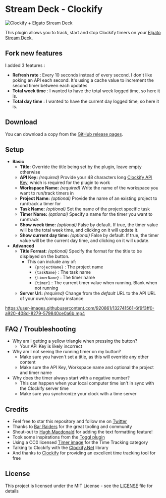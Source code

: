 # Stream Deck - Clockify

![Clockify + Elgato Stream Deck](Docs/Clockify-GitHub-Banner.png)

This plugin allows you to track, start and stop Clockify timers on your [Elgato Stream Deck](https://www.elgato.com/en/stream-deck).

## Fork new features

I added 3 features :
- **Refresh rate** : Every 10 seconds instead of every second. I don't like poking an API each second. It's using a cache value to increment the second timer between each updates
- **Total week time** : I wanted to have the total week logged time, so here it is.
- **Total day time** : I wanted to have the current day logged time, so here it is.

## Download

You can download a copy from the [GitHub release pages](https://github.com/sponsCA/streamdeck-clockify/releases/latest).

## Setup

- **Basic**
  - **Title:** Override the title being set by the plugin, leave empty otherwise
  - **API Key:** *(required)* Provide your 48 characters long [Clockify API Key](https://clockify.me/user/settings), which is required for the plugin to work
  - **Workspace Name:** *(required)* Write the name of the workspace you want to run/track timers in
  - **Project Name:** *(optional)* Provide the name of an existing project to run/track a timer for
  - **Task Name:** *(optional)* Set the name of the project specific task
  - **Timer Name:** *(optional)* Specify a name for the timer you want to run/track
  - **Show week time:** *(optional)* False by default. If true, the timer value will be the total week time, and clicking on it will update it.
  - **Show current day time:** *(optional)* False by default. If true, the timer value will be the current day time, and clicking on it will update.
- **Advanced**
  - **Title Format:** *(optional)* Specify the format for the title to be displayed on the button.
    - This can include any of:
      - `{projectName}` : The project name
      - `{taskName}` : The task name 
      - `{timerName}` : The timer name 
      - `{timer}` : The current timer value when running. Blank when not running
  - **Server Url:** *(required)* Change from the *default* URL to the API URL of your own/company instance

https://user-images.githubusercontent.com/920861/132741561-6f9f3ff0-a920-408d-8279-579840ce0a6b.mp4

## FAQ / Troubleshooting

- Why am I getting a yellow triangle when pressing the button?
  - Your API Key is likely incorrect
- Why am I not seeing the running timer on my button?
  - Make sure you haven't set a title, as this will override any other content
  - Make sure the API Key, Workspace name and optional the project and timer name
- Why does the timer always start with a negative number?
  - This can happen when your local computer time isn't in sync with the Clockify server time
  - Make sure you synchronize your clock with a time server

## Credits

- Feel free to star this repository and follow me on [Twitter](https://twitter.com/DarkCisum)
- Thanks to [Bar Raiders](https://barraider.com/) for the great tooling and community
- Shout-out to [Hugh Macdonald](https://github.com/HughMacdonald) for adding the text formatting feature!
- Took some inspirations from the [Toggl plugin](https://github.com/tobimori/streamdeck-toggl)
- Using a CC0 licensed [Timer image](https://www.svgrepo.com/svg/23258/timer) for the Time Tracking category
- Talking to Clockify with the [Clockify.Net](https://github.com/Morasiu/Clockify.Net) library
- And thanks to [Clockify](https://clockify.me/) for providing an excellent time tracking tool for free

## License

This project is licensed under the MIT License - see the [LICENSE](LICENSE) file for details